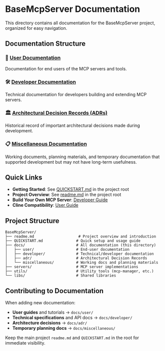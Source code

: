 # BaseMcpServer Documentation

This directory contains all documentation for the BaseMcpServer project, organized for easy navigation.

## Documentation Structure

### 📖 [User Documentation](user/)
Documentation for end users of the MCP servers and tools.

### 🛠️ [Developer Documentation](developer/)
Technical documentation for developers building and extending MCP servers.

### 🏛️ [Architectural Decision Records (ADRs)](adr/)
Historical record of important architectural decisions made during development.

### 📋 [Miscellaneous Documentation](miscellaneous/)
Working documents, planning materials, and temporary documentation that supported development but may not have long-term usefulness.

## Quick Links

- **Getting Started**: See [QUICKSTART.md](../QUICKSTART.md) in the project root
- **Project Overview**: See [readme.md](../readme.md) in the project root
- **Build Your Own MCP Server**: [Developer Guide](developer/BUILD_A_NEW_MCP.md)
- **Cline Compatibility**: [User Guide](user/cline-compatibility.md)

## Project Structure

```
BaseMcpServer/
├── readme.md                    # Project overview and introduction
├── QUICKSTART.md               # Quick setup and usage guide
├── docs/                       # All documentation (this directory)
│   ├── user/                   # End-user documentation
│   ├── developer/              # Technical/developer documentation
│   ├── adr/                    # Architectural Decision Records
│   └── miscellaneous/          # Working docs and planning materials
├── servers/                    # MCP server implementations
├── utils/                      # Utility tools (mcp-manager, etc.)
└── libs/                       # Shared libraries
```

## Contributing to Documentation

When adding new documentation:

- **User guides** and tutorials → `docs/user/`
- **Technical specifications** and API docs → `docs/developer/`
- **Architecture decisions** → `docs/adr/`
- **Temporary planning docs** → `docs/miscellaneous/`

Keep the main project `readme.md` and `QUICKSTART.md` in the root for immediate visibility.
